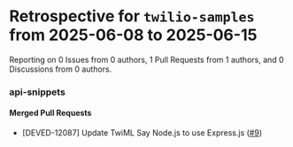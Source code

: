 # Retrospective for `twilio-samples` from 2025-06-08 to 2025-06-15

Reporting on 0 Issues from 0 authors, 1 Pull Requests from 1 authors, and 0 Discussions from 0 authors.


### api-snippets

#### Merged Pull Requests

- [DEVED-12087] Update TwiML Say Node.js to use Express.js ([#9](https://github.com/twilio-samples/api-snippets/pull/9))